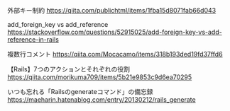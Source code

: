 
外部キー制約
https://qiita.com/publichtml/items/1fba15d8071fab66d043

add_foreign_key vs add_reference
https://stackoverflow.com/questions/52915025/add-foreign-key-vs-add-reference-in-rails

複数行コメント
https://qiita.com/Mocacamo/items/318b193ded19fd37ffd6

【Rails】7つのアクションとそれぞれの役割
https://qiita.com/morikuma709/items/5b21e9853c9d6ea70295

いつも忘れる「Railsのgenerateコマンド」の備忘録
https://maeharin.hatenablog.com/entry/20130212/rails_generate

